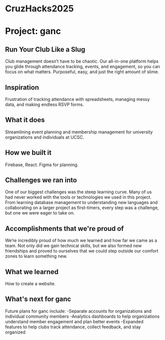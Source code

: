 # CruzHacks2025

# Project: **ganc**
## Run Your Club Like a Slug
Club management doesn’t have to be chaotic. Our all-in-one platform helps you glide through attendance tracking, events, and engagement, so you can focus on what matters. Purposeful, easy, and just the right amount of slime.

## Inspiration
Frustration of tracking attendance with spreadsheets, managing messy data, and making endless RSVP forms.

## What it does
Streamlining event planning and membership management for university organizations and individuals at UCSC. 

## How we built it
Firebase, React.
Figma for planning.

## Challenges we ran into
One of our biggest challenges was the steep learning curve. Many of us had never worked with the tools or technologies we used in this project. From learning database management to understanding new languages and collaborating on a larger project as first-timers, every step was a challenge, but one we were eager to take on.

## Accomplishments that we're proud of
We’re incredibly proud of how much we learned and how far we came as a team. Not only did we gain technical skills, but we also formed new friendships and proved to ourselves that we could step outside our comfort zones to learn something new.

## What we learned
How to create a website.

## What's next for ganc
Future plans for ganc include:
-Separate accounts for organizations and individual community members
-Analytics dashboards to help organizations understand member engagement and plan better events
-Expanded features to help clubs track attendance, collect feedback, and stay organized
